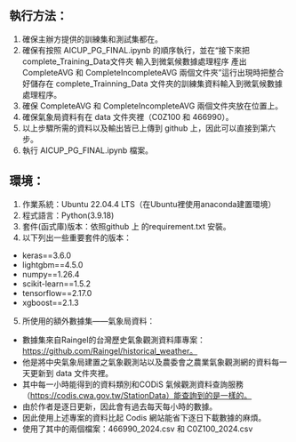 ## 執行方法：
1. 確保主辦方提供的訓練集和測試集都在。
2. 確保有按照 AICUP_PG_FINAL.ipynb 的順序執行，並在“接下來把 complete_Training_Data文件夾 輸入到微氣候數據處理程序 產出 CompleteAVG 和 CompleteIncompleteAVG 兩個文件夾”這行出現時把整合好儲存在 complete_Trainning_Data 文件夾的訓練集資料輸入到微氣候數據處理程序。
3. 確保 CompleteAVG 和 CompleteIncompleteAVG 兩個文件夾放在位置上。
4. 確保氣象局資料有在 data 文件夾裡（C0Z100 和 466990）。
5. 以上步驟所需的資料以及輸出皆已上傳到 github 上，因此可以直接到第六步。
6. 執行 AICUP_PG_FINAL.ipynb 檔案。

## 環境：
1. 作業系統：Ubuntu 22.04.4 LTS（在Ubuntu裡使用anaconda建置環境）
2. 程式語言：Python(3.9.18)
3. 套件(函式庫)版本：依照github 上 的requirement.txt 安裝。
4. 以下列出一些重要套件的版本：
  - keras==3.6.0
  - lightgbm==4.5.0
  - numpy==1.26.4
  - scikit-learn==1.5.2
  - tensorflow==2.17.0
  - xgboost==2.1.3
5. 所使用的額外數據集——氣象局資料：
  -	數據集來自Raingel的台灣歷史氣象觀測資料庫專案：https://github.com/Raingel/historical_weather。
  -	他是將中央氣象局建置之氣象觀測站以及農委會之農業氣象觀測網的資料每一天更新到 data 文件夾裡。
  -	其中每一小時能得到的資料類別和CODiS 氣候觀測資料查詢服務（https://codis.cwa.gov.tw/StationData）能查詢到的是一樣的。
  -	由於作者是逐日更新，因此會有過去每天每小時的數據。
  -	因此使用上述專案的資料比起 Codis 網站能省下逐日下載數據的麻煩。
  -	使用了其中的兩個檔案：466990_2024.csv 和 C0Z100_2024.csv
